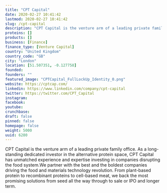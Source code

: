 ```yaml
---
title: "CPT Capital"
date: 2020-02-27 10:41:42
lastmod: 2020-02-27 10:41:42
slug: /cpt-capital
description: "CPT Capital is the venture arm of a leading private family office. As a long-standing dedicated investor in the alternative protein space, CPT Capital has unmatched experience and expertise investing in companies disrupting the food system.We partner with the best and the boldest companies driving the food and materials technology revolution. From plant-based protein to recombinant proteins to cell-based meat, we back the most promising solutions from seed all the way through to sale or IPO and longer term."
proteins: []
products: []
business: [Finance]
finance_type: [Venture Capital]
country: "United Kingdom"
country_code: "GB"
city: "London"
location: [51.507351, -0.127758]
founded: 
founders: ""
featured_image: "CPTCapital_FullLockUp_Identity_0.png"
website: https://cptcap.com/
linkedin: https://www.linkedin.com/company/cpt-capital
twitter: https://twitter.com/CPT_Capital
instagram: 
facebook: 
youtube: 
crunchbase: 
draft: false
pinned: false
homepage: false
weight: 5000
uuid: 6280
---
```

CPT Capital is the venture arm of a leading private family office. As a long-standing dedicated investor in the alternative protein space, CPT Capital has unmatched experience and expertise investing in companies disrupting the food system.We partner with the best and the boldest companies driving the food and materials technology revolution. From plant-based protein to recombinant proteins to cell-based meat, we back the most promising solutions from seed all the way through to sale or IPO and longer term.
